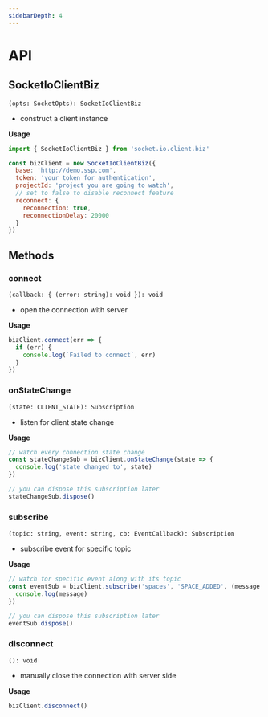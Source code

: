 ```yaml
---
sidebarDepth: 4
---
```


# API

## SocketIoClientBiz

`(opts: SocketOpts): SocketIoClientBiz`

- construct a client instance

**Usage**

```javascript
import { SocketIoClientBiz } from 'socket.io.client.biz'

const bizClient = new SocketIoClientBiz({
  base: 'http://demo.ssp.com',
  token: 'your token for authentication',
  projectId: 'project you are going to watch',
  // set to false to disable reconnect feature
  reconnect: {
    reconnection: true,
    reconnectionDelay: 20000
  }
})
```

## Methods

### connect

`(callback: { (error: string): void }): void`

- open the connection with server

**Usage**

```javascript
bizClient.connect(err => {
  if (err) {
    console.log(`Failed to connect`, err)
  }
})
```

### onStateChange

`(state: CLIENT_STATE): Subscription`

- listen for client state change

**Usage**

```javascript
// watch every connection state change
const stateChangeSub = bizClient.onStateChange(state => {
  console.log('state changed to', state)
})

// you can dispose this subscription later
stateChangeSub.dispose()
```

### subscribe

`(topic: string, event: string, cb: EventCallback): Subscription`

- subscribe event for specific topic

**Usage**

```javascript
// watch for specific event along with its topic
const eventSub = bizClient.subscribe('spaces', 'SPACE_ADDED', (message: EventMessage) => {
  console.log(message)
})

// you can dispose this subscription later
eventSub.dispose()
```

### disconnect

`(): void`

- manually close the connection with server side

**Usage**

```javascript
bizClient.disconnect()
```
